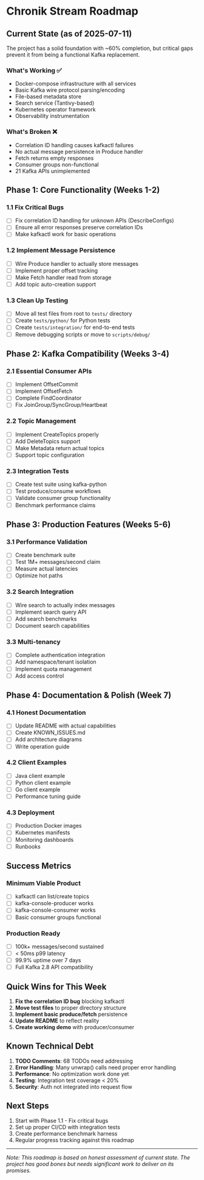 # Chronik Stream Roadmap

## Current State (as of 2025-07-11)

The project has a solid foundation with ~60% completion, but critical gaps prevent it from being a functional Kafka replacement.

### What's Working ✅
- Docker-compose infrastructure with all services
- Basic Kafka wire protocol parsing/encoding
- File-based metadata store
- Search service (Tantivy-based)
- Kubernetes operator framework
- Observability instrumentation

### What's Broken ❌
- Correlation ID handling causes kafkactl failures
- No actual message persistence in Produce handler
- Fetch returns empty responses
- Consumer groups non-functional
- 21 Kafka APIs unimplemented

## Phase 1: Core Functionality (Weeks 1-2)

### 1.1 Fix Critical Bugs
- [ ] Fix correlation ID handling for unknown APIs (DescribeConfigs)
- [ ] Ensure all error responses preserve correlation IDs
- [ ] Make kafkactl work for basic operations

### 1.2 Implement Message Persistence
- [ ] Wire Produce handler to actually store messages
- [ ] Implement proper offset tracking
- [ ] Make Fetch handler read from storage
- [ ] Add topic auto-creation support

### 1.3 Clean Up Testing
- [ ] Move all test files from root to `tests/` directory
- [ ] Create `tests/python/` for Python tests
- [ ] Create `tests/integration/` for end-to-end tests
- [ ] Remove debugging scripts or move to `scripts/debug/`

## Phase 2: Kafka Compatibility (Weeks 3-4)

### 2.1 Essential Consumer APIs
- [ ] Implement OffsetCommit
- [ ] Implement OffsetFetch
- [ ] Complete FindCoordinator
- [ ] Fix JoinGroup/SyncGroup/Heartbeat

### 2.2 Topic Management
- [ ] Implement CreateTopics properly
- [ ] Add DeleteTopics support
- [ ] Make Metadata return actual topics
- [ ] Support topic configuration

### 2.3 Integration Tests
- [ ] Create test suite using kafka-python
- [ ] Test produce/consume workflows
- [ ] Validate consumer group functionality
- [ ] Benchmark performance claims

## Phase 3: Production Features (Weeks 5-6)

### 3.1 Performance Validation
- [ ] Create benchmark suite
- [ ] Test 1M+ messages/second claim
- [ ] Measure actual latencies
- [ ] Optimize hot paths

### 3.2 Search Integration
- [ ] Wire search to actually index messages
- [ ] Implement search query API
- [ ] Add search benchmarks
- [ ] Document search capabilities

### 3.3 Multi-tenancy
- [ ] Complete authentication integration
- [ ] Add namespace/tenant isolation
- [ ] Implement quota management
- [ ] Add access control

## Phase 4: Documentation & Polish (Week 7)

### 4.1 Honest Documentation
- [ ] Update README with actual capabilities
- [ ] Create KNOWN_ISSUES.md
- [ ] Add architecture diagrams
- [ ] Write operation guide

### 4.2 Client Examples
- [ ] Java client example
- [ ] Python client example
- [ ] Go client example
- [ ] Performance tuning guide

### 4.3 Deployment
- [ ] Production Docker images
- [ ] Kubernetes manifests
- [ ] Monitoring dashboards
- [ ] Runbooks

## Success Metrics

### Minimum Viable Product
- [ ] kafkactl can list/create topics
- [ ] kafka-console-producer works
- [ ] kafka-console-consumer works
- [ ] Basic consumer groups functional

### Production Ready
- [ ] 100k+ messages/second sustained
- [ ] < 50ms p99 latency
- [ ] 99.9% uptime over 7 days
- [ ] Full Kafka 2.8 API compatibility

## Quick Wins for This Week

1. **Fix the correlation ID bug** blocking kafkactl
2. **Move test files** to proper directory structure
3. **Implement basic produce/fetch** persistence
4. **Update README** to reflect reality
5. **Create working demo** with producer/consumer

## Known Technical Debt

1. **TODO Comments**: 68 TODOs need addressing
2. **Error Handling**: Many unwrap() calls need proper error handling
3. **Performance**: No optimization work done yet
4. **Testing**: Integration test coverage < 20%
5. **Security**: Auth not integrated into request flow

## Next Steps

1. Start with Phase 1.1 - Fix critical bugs
2. Set up proper CI/CD with integration tests
3. Create performance benchmark harness
4. Regular progress tracking against this roadmap

---

*Note: This roadmap is based on honest assessment of current state. The project has good bones but needs significant work to deliver on its promises.*